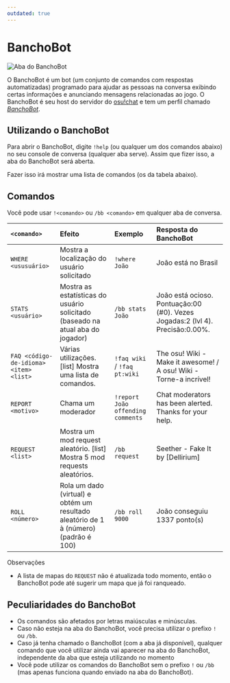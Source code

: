 ```yaml
---
outdated: true
---
```


# BanchoBot

![Aba do BanchoBot](img/BanchoBot.jpg "aba do BanchoBot")

O BanchoBot é um bot (um conjunto de comandos com respostas automatizadas) programado para ajudar as pessoas na conversa exibindo certas informações e anunciando mensagens relacionadas ao jogo. O BanchoBot é seu host do servidor do [osu!chat](/wiki/Internet_Relay_Chat) e tem um perfil chamado *[BanchoBot](https://osu.ppy.sh/users/3)*.

## Utilizando o BanchoBot

Para abrir o BanchoBot, digite `!help` (ou qualquer um dos comandos abaixo) no seu console de conversa (qualquer aba serve).
Assim que fizer isso, a aba do BanchoBot será aberta.

Fazer isso irá mostrar uma lista de comandos (os da tabela abaixo).

## Comandos

Você pode usar `!<comando>` ou `/bb <comando>` em qualquer aba de conversa.

| `<comando>` | Efeito | Exemplo | Resposta do BanchoBot |
| :-- | :-- | :-- | :-- |
| `WHERE <ususuário>` | Mostra a localização do usuário solicitado | `!where João` | João está no Brasil |
| `STATS <usuário>` | Mostra as estatísticas do usuário solicitado (baseado na atual aba do jogador) | `/bb stats João` | João está ocioso. Pontuação:00 (#0). Vezes Jogadas:2 (lvl 4). Precisão:0.00%. |
| `FAQ <código-de-idioma><item> <list>` | Várias utilizações. \[list\] Mostra uma lista de comandos. | `!faq wiki` / `!faq pt:wiki` | The osu! Wiki - Make it awesome! / A osu! Wiki - Torne-a incrível! |
| `REPORT <motivo>` | Chama um moderador | `!report João offending comments` | Chat moderators has been alerted. Thanks for your help. |
| `REQUEST <list>` | Mostra um mod request aleatório. \[list\] Mostra 5 mod requests aleatórios. | `/bb request` | Seether - Fake It by \[Dellirium\] |
| `ROLL <número>` | Rola um dado (virtual) e obtém um resultado aleatório de 1 à (número) (padrão é 100) | `/bb roll 9000` | João conseguiu 1337 ponto(s) |

Observações

- A lista de mapas do `REQUEST` não é atualizada todo momento, então o BanchoBot pode até sugerir um mapa que já foi ranqueado.

## Peculiaridades do BanchoBot

- Os comandos são afetados por letras maiúsculas e minúsculas.
- Caso não esteja na aba do BanchoBot, você precisa utilizar o prefixo `!` ou `/bb`.
- Caso já tenha chamado o BanchoBot (com a aba já disponível), qualquer comando que você utilizar ainda vai aparecer na aba do BanchoBot, independente da aba que esteja utilizando no momento
- Você pode utilizar os comandos do BanchoBot sem o prefixo `!` ou `/bb` (mas apenas funciona quando enviado na aba do BanchoBot).
